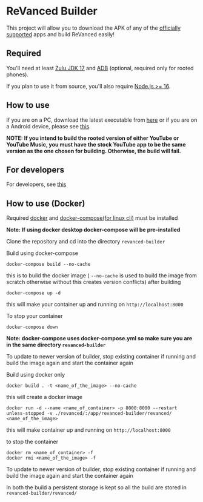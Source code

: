 # ReVanced Builder

This project will allow you to download the APK of any of the [officially supported](https://github.com/revanced/revanced-patches#-patches) apps and build ReVanced easily!

## Required

You'll need at least [Zulu JDK 17](https://www.azul.com/downloads/?version=java-17-lts&package=jdk) and [ADB](https://developer.android.com/studio/command-line/adb) (optional, required only for rooted phones).

If you plan to use it from source, you'll also require [Node.js >= 16](https://nodejs.org/).

## How to use

If you are on a PC, download the latest executable from [here](https://github.com/reisxd/revanced-builder/releases/latest) or if you are on a Android device, please see [this](https://github.com/reisxd/revanced-builder/wiki/How-to-use-revanced-builder-on-Android).

**NOTE: If you intend to build the rooted version of either YouTube or YouTube Music, you must have the stock YouTube app to be the same version as the one chosen for building. Otherwise, the build will fail.**

## For developers

For developers, see [this](https://github.com/reisxd/revanced-builder/blob/main/DEVELOPERS.md)

## How to use (Docker)

Required [docker](https://docs.docker.com/get-docker/) and [docker-compose(for linux cli)](https://docs.docker.com/compose/install/linux/) must be installed 

**Note: If using docker desktop docker-compose will be pre-installed**

Clone the repository and cd into the directory `revanced-builder`
 
Build using docker-compose
```
docker-compose build --no-cache
```
this is to build the docker image ( `--no-cache` is used to build the image from scratch otherwise without this creates version conflicts)
after building 
```
docker-compose up -d
```
this will make your container up and running on `http://localhost:8000`

To stop your container 
```
docker-compose down
```
**Note: docker-compose uses docker-compose.yml so make sure you are in the same directory `revanced-builder`**

To update to newer version of builder, stop existing container if running and build the image again and start the container again

Build using docker only

```
docker build . -t <name_of_the_image> --no-cache
```
this will create a docker image

```
docker run -d --name <name_of_container> -p 8000:8000 --restart unless-stopped -v ./revanced/:/app/revanced-builder/revanced/ <name_of_the_image>
```
this will make container up and running on `http://localhost:8000`

to stop the container 
```
docker rm <name_of_container> -f
docker rmi <name_of_the_image> -f
```
To update to newer version of builder, stop existing container if running and build the image again and start the container again

In both the build a persistent storage is kept so all the build are stored in `revanced-builder/revanced/` 
